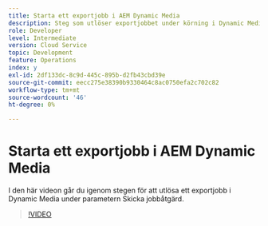 ```yaml
---
title: Starta ett exportjobb i AEM Dynamic Media
description: Steg som utlöser exportjobbet under körning i Dynamic Media.
role: Developer
level: Intermediate
version: Cloud Service
topic: Development
feature: Operations
index: y
exl-id: 2df133dc-8c9d-445c-895b-d2fb43cbd39e
source-git-commit: eecc275e38390b9330464c8ac0750efa2c702c82
workflow-type: tm+mt
source-wordcount: '46'
ht-degree: 0%

---
```


# Starta ett exportjobb i AEM Dynamic Media

I den här videon går du igenom stegen för att utlösa ett exportjobb i Dynamic Media under parametern Skicka jobbåtgärd.

>[!VIDEO](https://video.tv.adobe.com/v/335454?quality=12&learn=on)
